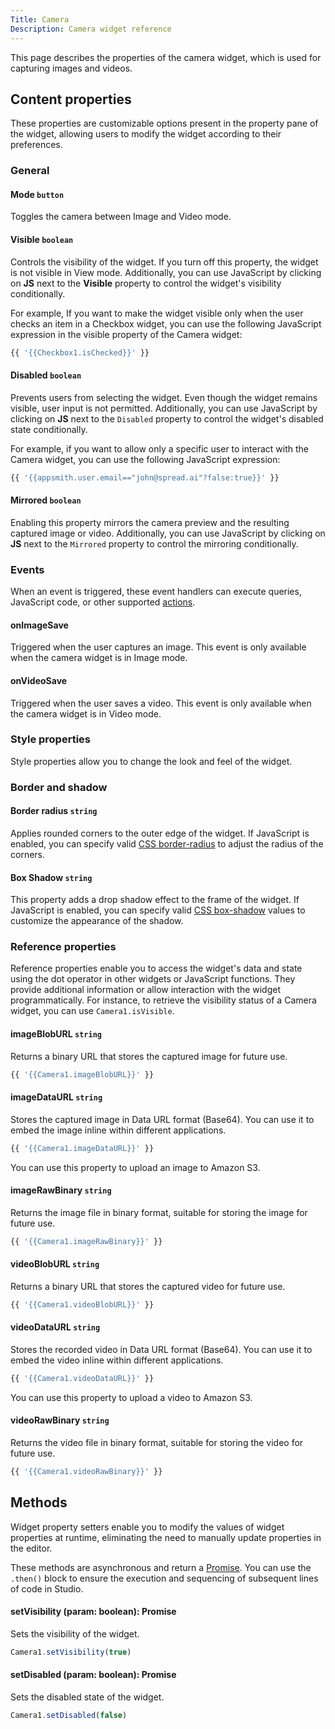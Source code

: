 ```yaml
---
Title: Camera
Description: Camera widget reference
---
```


<!--
README

For guidance on how to write documenation, see https://dev.stage.spread.ai/docs/contributor/guide.html. Contact Documentation when this document is ready for review.
-->

This page describes the properties of the camera widget, which is used for capturing images and videos.

## Content properties

These properties are customizable options present in the property pane of the widget, allowing users to modify the widget according to their preferences.

### General

#### Mode `button`

Toggles the camera between Image and Video mode.

#### Visible `boolean`

Controls the visibility of the widget. If you turn off this property, the widget is not visible in View mode. Additionally, you can use JavaScript by clicking on **JS** next to the **Visible** property to control the widget's visibility conditionally.

For example,  If you want to make the widget visible only when the user checks an item in a Checkbox widget, you can use the following JavaScript expression in the visible property of the Camera widget:

```js
{{ '{{Checkbox1.isChecked}}' }}
```

#### Disabled `boolean`

Prevents users from selecting the widget. Even though the widget remains visible, user input is not permitted. Additionally, you can use JavaScript by clicking on **JS** next to the `Disabled` property to control the widget's disabled state conditionally.

For example, if you want to allow only a specific user to interact with the Camera widget, you can use the following JavaScript expression:

```js
{{ '{{appsmith.user.email=="john@spread.ai"?false:true}}' }}
```

#### Mirrored `boolean`

Enabling this property mirrors the camera preview and the resulting captured image or video. Additionally, you can use JavaScript by clicking on **JS** next to the `Mirrored` property to control the mirroring conditionally.

### Events

When an event is triggered, these event handlers can execute queries, JavaScript code, or other supported [actions](../../reference/framework/global-functions.md).

#### onImageSave

Triggered when the user captures an image. This event is only available when the camera widget is in Image mode.

#### onVideoSave

Triggered when the user saves a video. This event is only available when the camera widget is in Video mode.

### Style properties

Style properties allow you to change the look and feel of the widget.

### Border and shadow

#### Border radius `string`

Applies rounded corners to the outer edge of the widget. If JavaScript is enabled, you can specify valid [CSS border-radius](https://developer.mozilla.org/en-US/docs/Web/CSS/border-radius) to adjust the radius of the corners.

#### Box Shadow `string`

This property adds a drop shadow effect to the frame of the widget. If JavaScript is enabled, you can specify valid [CSS box-shadow](https://developer.mozilla.org/en-US/docs/Web/CSS/box-shadow) values to customize the appearance of the shadow.

### Reference properties

Reference properties enable you to access the widget's data and state using the dot operator in other widgets or JavaScript functions. They provide additional information or allow interaction with the widget programmatically. For instance, to retrieve the visibility status of a Camera widget, you can use `Camera1.isVisible`.

#### imageBlobURL `string`

Returns a binary URL that stores the captured image for future use.

```js
{{ '{{Camera1.imageBlobURL}}' }}
```

#### imageDataURL `string`

Stores the captured image in Data URL format (Base64). You can use it to embed the image inline within different applications.

```js
{{ '{{Camera1.imageDataURL}}' }}
```

You can use this property to upload an image to Amazon S3.

#### imageRawBinary `string`

Returns the image file in binary format, suitable for storing the image for future use.

```js
{{ '{{Camera1.imageRawBinary}}' }}
```

#### videoBlobURL `string`

Returns a binary URL that stores the captured video for future use.

```js
{{ '{{Camera1.videoBlobURL}}' }}
```

#### videoDataURL `string`

Stores the recorded video in Data URL format (Base64). You can use it to embed the video inline within different applications.

```js
{{ '{{Camera1.videoDataURL}}' }}
```

You can use this property to upload a video to Amazon S3.

#### videoRawBinary `string`

Returns the video file in binary format, suitable for storing the video for future use.

```js
{{ '{{Camera1.videoRawBinary}}' }}
```

## Methods

Widget property setters enable you to modify the values of widget properties at runtime, eliminating the need to manually update properties in the editor.

These methods are asynchronous and return a [Promise](/writing-code-in-studio/using-js-promises.md). You can use the `.then()` block to ensure the execution and sequencing of subsequent lines of code in Studio.

#### setVisibility (param: boolean): Promise

Sets the visibility of the widget.

```js
Camera1.setVisibility(true)
```

#### setDisabled (param: boolean): Promise

Sets the disabled state of the widget.

```js
Camera1.setDisabled(false)
```
